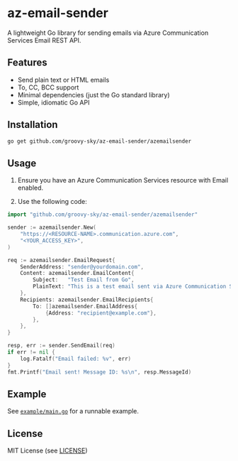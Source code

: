 # az-email-sender

A lightweight Go library for sending emails via Azure Communication Services Email REST API.

## Features

- Send plain text or HTML emails
- To, CC, BCC support
- Minimal dependencies (just the Go standard library)
- Simple, idiomatic Go API

## Installation

```bash
go get github.com/groovy-sky/az-email-sender/azemailsender
```

## Usage

1. Ensure you have an Azure Communication Services resource with Email enabled.

2. Use the following code:

```go
import "github.com/groovy-sky/az-email-sender/azemailsender"

sender := azemailsender.New(
    "https://<RESOURCE-NAME>.communication.azure.com",
    "<YOUR_ACCESS_KEY>",
)

req := azemailsender.EmailRequest{
    SenderAddress: "sender@yourdomain.com",
    Content: azemailsender.EmailContent{
        Subject:   "Test Email from Go",
        PlainText: "This is a test email sent via Azure Communication Services Email REST API.",
    },
    Recipients: azemailsender.EmailRecipients{
        To: []azemailsender.EmailAddress{
            {Address: "recipient@example.com"},
        },
    },
}

resp, err := sender.SendEmail(req)
if err != nil {
    log.Fatalf("Email failed: %v", err)
}
fmt.Printf("Email sent! Message ID: %s\n", resp.MessageId)
```

## Example

See [`example/main.go`](example/main.go) for a runnable example.

## License

MIT License (see [LICENSE](LICENSE))